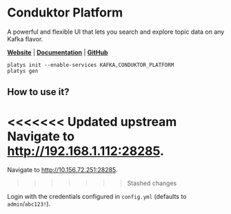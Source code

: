 # Conduktor Platform

A powerful and flexible UI that lets you search and explore topic data on any Kafka flavor.

**[Website](https://www.conduktor.io/get-started)** | **[Documentation](https://github.com/conduktor/conduktor-platform/tree/main/doc)** | **[GitHub](https://github.com/conduktor/conduktor-platform)**

```
platys init --enable-services KAFKA,CONDUKTOR_PLATFORM
platys gen
```

## How to use it?

<<<<<<< Updated upstream
Navigate to <http://192.168.1.112:28285>.
=======
Navigate to <http://10.156.72.251:28285>.
>>>>>>> Stashed changes

Login with the credentials configured in `config.yml` (defaults to `admin`/`abc123!`).
